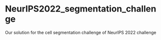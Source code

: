 # NeurIPS2022_segmentation_challenge
Our solution for the cell segmentation challenge of NeurIPS 2022 challenge
